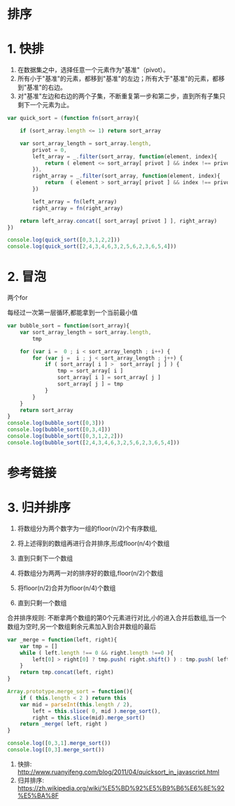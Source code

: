 # 排序

# 1. 快排

1. 在数据集之中，选择任意一个元素作为"基准"（pivot）。
2. 所有小于"基准"的元素，都移到"基准"的左边；所有大于"基准"的元素，都移到"基准"的右边。
3. 对"基准"左边和右边的两个子集，不断重复第一步和第二步，直到所有子集只剩下一个元素为止。

```javascript
var quick_sort = (function fn(sort_array){

    if (sort_array.length <= 1) return sort_array 

    var sort_array_length = sort_array.length,
        privot = 0,
        left_array = _.filter(sort_array, function(element, index){
            return ( element <= sort_array[ privot ] && index !== privot ) 
        }),
        right_array = _.filter(sort_array, function(element, index){
            return  ( element > sort_array[ privot ] && index !== privot ) 
        })

        left_array = fn(left_array)
        right_array = fn(right_array)

    return left_array.concat([ sort_array[ privot ] ], right_array)
})

console.log(quick_sort([0,3,1,2,2]))
console.log(quick_sort([2,4,3,4,6,3,2,5,6,2,3,6,5,4]))
```

# 2. 冒泡

两个for

每经过一次第一层循环,都能拿到一个当前最小值

```javascript
var bubble_sort = function(sort_array){
    var sort_array_length = sort_array.length,
        tmp

    for (var i =  0 ; i < sort_array_length ; i++) {
        for (var j =  i ; j < sort_array_length ; j++) {
            if ( sort_array[ i ] >  sort_array[ j ] ) {
                tmp = sort_array[ i ]
                sort_array[ i ] = sort_array[ j ]
                sort_array[ j ] = tmp
            }
        }
    }
    return sort_array
}
console.log(bubble_sort([0,3]))
console.log(bubble_sort([0,3,4]))
console.log(bubble_sort([0,3,1,2,2]))
console.log(bubble_sort([2,4,3,4,6,3,2,5,6,2,3,6,5,4]))
```

# 参考链接

# 3. 归并排序

1. 将数组分为两个数字为一组的floor(n/2)个有序数组,
2. 将上述得到的数组再进行合并排序,形成floor(n/4)个数组
3. 直到只剩下一个数组

1. 将数组分为两两一对的排序好的数组,floor(n/2)个数组
2. 将floor(n/2)合并为floor(n/4)个数组
3. 直到只剩一个数组

合并排序规则: 不断拿两个数组的第0个元素进行对比,小的进入合并后数组,当一个数组为空时,另一个数组剩余元素加入到合并数组的最后

```javascript
var _merge = function(left, right){
    var tmp = []
    while ( left.length !== 0 && right.length !==0 ){
        left[0] > right[0] ? tmp.push( right.shift() ) : tmp.push( left.shift() )
    }
    return tmp.concat(left, right)
}

Array.prototype.merge_sort = function(){
    if ( this.length < 2 ) return this
    var mid = parseInt(this.length / 2),
        left = this.slice( 0, mid ).merge_sort(),
        right = this.slice(mid).merge_sort()
    return _merge( left, right )
}

console.log([0,3,1].merge_sort())
console.log([0,3].merge_sort())
```

1. 快排: <http://www.ruanyifeng.com/blog/2011/04/quicksort_in_javascript.html>
2. 归并排序: https://zh.wikipedia.org/wiki/%E5%BD%92%E5%B9%B6%E6%8E%92%E5%BA%8F